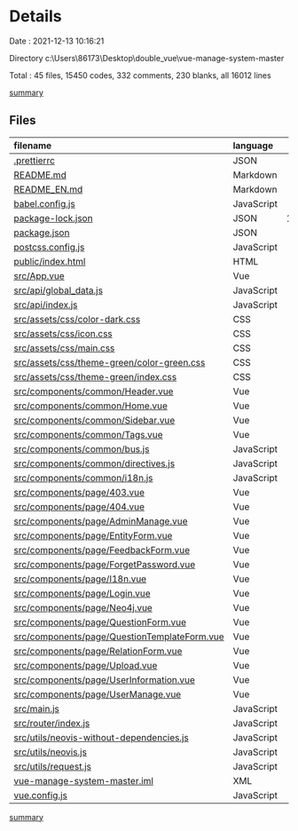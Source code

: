 # Details

Date : 2021-12-13 10:16:21

Directory c:\Users\86173\Desktop\double_vue\vue-manage-system-master

Total : 45 files,  15450 codes, 332 comments, 230 blanks, all 16012 lines

[summary](results.md)

## Files
| filename | language | code | comment | blank | total |
| :--- | :--- | ---: | ---: | ---: | ---: |
| [.prettierrc](/.prettierrc) | JSON | 6 | 0 | 0 | 6 |
| [README.md](/README.md) | Markdown | 149 | 0 | 49 | 198 |
| [README_EN.md](/README_EN.md) | Markdown | 146 | 0 | 51 | 197 |
| [babel.config.js](/babel.config.js) | JavaScript | 5 | 0 | 1 | 6 |
| [package-lock.json](/package-lock.json) | JSON | 11,292 | 0 | 1 | 11,293 |
| [package.json](/package.json) | JSON | 35 | 0 | 1 | 36 |
| [postcss.config.js](/postcss.config.js) | JavaScript | 5 | 0 | 1 | 6 |
| [public/index.html](/public/index.html) | HTML | 16 | 1 | 1 | 18 |
| [src/App.vue](/src/App.vue) | Vue | 9 | 1 | 0 | 10 |
| [src/api/global_data.js](/src/api/global_data.js) | JavaScript | 17 | 0 | 1 | 18 |
| [src/api/index.js](/src/api/index.js) | JavaScript | 0 | 0 | 1 | 1 |
| [src/assets/css/color-dark.css](/src/assets/css/color-dark.css) | CSS | 28 | 0 | 0 | 28 |
| [src/assets/css/icon.css](/src/assets/css/icon.css) | CSS | 3 | 0 | 1 | 4 |
| [src/assets/css/main.css](/src/assets/css/main.css) | CSS | 138 | 4 | 35 | 177 |
| [src/assets/css/theme-green/color-green.css](/src/assets/css/theme-green/color-green.css) | CSS | 29 | 0 | 0 | 29 |
| [src/assets/css/theme-green/index.css](/src/assets/css/theme-green/index.css) | CSS | 1 | 0 | 0 | 1 |
| [src/components/common/Header.vue](/src/components/common/Header.vue) | Vue | 167 | 4 | 2 | 173 |
| [src/components/common/Home.vue](/src/components/common/Home.vue) | Vue | 48 | 1 | 3 | 52 |
| [src/components/common/Sidebar.vue](/src/components/common/Sidebar.vue) | Vue | 129 | 12 | 3 | 144 |
| [src/components/common/Tags.vue](/src/components/common/Tags.vue) | Vue | 167 | 5 | 11 | 183 |
| [src/components/common/bus.js](/src/components/common/bus.js) | JavaScript | 3 | 1 | 2 | 6 |
| [src/components/common/directives.js](/src/components/common/directives.js) | JavaScript | 56 | 8 | 17 | 81 |
| [src/components/common/i18n.js](/src/components/common/i18n.js) | JavaScript | 30 | 0 | 0 | 30 |
| [src/components/page/403.vue](/src/components/page/403.vue) | Vue | 53 | 0 | 4 | 57 |
| [src/components/page/404.vue](/src/components/page/404.vue) | Vue | 53 | 0 | 4 | 57 |
| [src/components/page/AdminManage.vue](/src/components/page/AdminManage.vue) | Vue | 261 | 0 | 7 | 268 |
| [src/components/page/EntityForm.vue](/src/components/page/EntityForm.vue) | Vue | 371 | 7 | 1 | 379 |
| [src/components/page/FeedbackForm.vue](/src/components/page/FeedbackForm.vue) | Vue | 132 | 2 | 1 | 135 |
| [src/components/page/ForgetPassword.vue](/src/components/page/ForgetPassword.vue) | Vue | 178 | 1 | 1 | 180 |
| [src/components/page/I18n.vue](/src/components/page/I18n.vue) | Vue | 44 | 0 | 3 | 47 |
| [src/components/page/Login.vue](/src/components/page/Login.vue) | Vue | 143 | 11 | 3 | 157 |
| [src/components/page/Neo4j.vue](/src/components/page/Neo4j.vue) | Vue | 169 | 11 | 4 | 184 |
| [src/components/page/QuestionForm.vue](/src/components/page/QuestionForm.vue) | Vue | 313 | 2 | 2 | 317 |
| [src/components/page/QuestionTemplateForm.vue](/src/components/page/QuestionTemplateForm.vue) | Vue | 270 | 2 | 1 | 273 |
| [src/components/page/RelationForm.vue](/src/components/page/RelationForm.vue) | Vue | 423 | 8 | 2 | 433 |
| [src/components/page/Upload.vue](/src/components/page/Upload.vue) | Vue | 32 | 109 | 0 | 141 |
| [src/components/page/UserInformation.vue](/src/components/page/UserInformation.vue) | Vue | 82 | 0 | 0 | 82 |
| [src/components/page/UserManage.vue](/src/components/page/UserManage.vue) | Vue | 252 | 65 | 6 | 323 |
| [src/main.js](/src/main.js) | JavaScript | 37 | 2 | 2 | 41 |
| [src/router/index.js](/src/router/index.js) | JavaScript | 95 | 0 | 3 | 98 |
| [src/utils/neovis-without-dependencies.js](/src/utils/neovis-without-dependencies.js) | JavaScript | 1 | 1 | 0 | 2 |
| [src/utils/neovis.js](/src/utils/neovis.js) | JavaScript | 7 | 70 | 0 | 77 |
| [src/utils/request.js](/src/utils/request.js) | JavaScript | 27 | 3 | 5 | 35 |
| [vue-manage-system-master.iml](/vue-manage-system-master.iml) | XML | 9 | 0 | 0 | 9 |
| [vue.config.js](/vue.config.js) | JavaScript | 19 | 1 | 0 | 20 |

[summary](results.md)